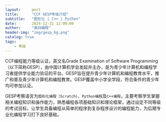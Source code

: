 ```yaml
---
layout:     post
title:      "CCF GESP考级介绍"
subtitle:   "图形化 | C++ | Python"
date:       2024-12-31 12:00:00
author:     "奥码编程"
header-img: "img/gesp_bg.png"
catalog: true
tags:
    - 考级
---
```


CCF编程能力等级认证，英文名Grade Examination of Software Programming（以下简称GESP），由中国计算机学会发起并主办，是为青少年计算机和编程学习者提供学业能力验证的平台。GESP旨在提升青少年计算机和编程教育水平，推广和普及青少年计算机和编程教育。GESP覆盖中小学全学段，符合条件的青少年均可参加认证。

GESP考察语言为`图形化编程（Scratch）`、`Python编程`及`C++编程`，主要考察学生掌握相关编程知识和操作能力，熟悉编程各项基础知识和理论框架，通过设定不同等级的考试目标，让学生具备编程从简单的程序到复杂程序设计的编程能力，为后期专业化编程学习打下良好基础。
